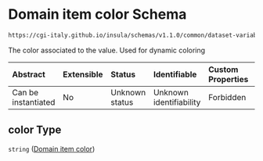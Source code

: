 # Domain item color Schema

```txt
https://cgi-italy.github.io/insula/schemas/v1.1.0/common/dataset-variable-domain.schema.json#/$defs/categoricalDomain/properties/values/items/properties/color
```

The color associated to the value. Used for dynamic coloring

| Abstract            | Extensible | Status         | Identifiable            | Custom Properties | Additional Properties | Access Restrictions | Defined In                                                                                                         |
| :------------------ | :--------- | :------------- | :---------------------- | :---------------- | :-------------------- | :------------------ | :----------------------------------------------------------------------------------------------------------------- |
| Can be instantiated | No         | Unknown status | Unknown identifiability | Forbidden         | Allowed               | none                | [dataset-variable-domain.schema.json\*](schemas/common/dataset-variable-domain.schema.json) |

## color Type

`string` ([Domain item color](dataset-variable-domain-defs-categorical-domain-properties-categorical-domain-values-categorical-domain-item-properties-domain-item-color.md))
